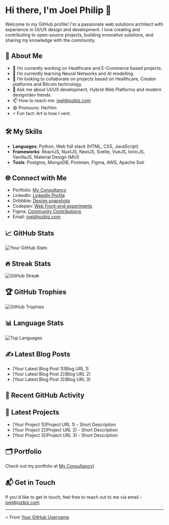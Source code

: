 # Hi there, I'm Joel Philip 👋

Welcome to my GitHub profile! I'm a passionate web solutions architect with experience in UI/UX design and development. I love creating and contributing to open-source projects, building innovative solutions, and sharing my knowledge with the community.

## 🚀 About Me

- 🔭 I’m currently working on Healthcare and E-Commerce based projects.
- 🌱 I’m currently learning Neural Networks and AI modelling.
- 👯 I’m looking to collaborate on projects based on Healthcare, Creator platforms and Bitcoin technology.
- 💬 Ask me about UI/UX development, Hybrid Web Platforms and modern design/dev trends.
- 📫 How to reach me: joel@jozbiz.com
- 😄 Pronouns: He/Him
- ⚡ Fun fact: Art is how I vent.

## 🛠️ My Skills

- **Languages**: Python, Web full stack (HTML, CSS, JavaScript)
- **Frameworks**: ReactJS, NuxtJS, NextJS, Svelte, VueJS, IonicJS, VanillaJS, Material Design (MUI)
- **Tools**: Postgres, MongoDB, Postman, Figma, AWS, Apache Solr

## 🌐 Connect with Me

- Portfolio: [My Consultancy](https://jozbiz.com/)
- LinkedIn: [LinkedIn Profile](https://in.linkedin.com/in/thejp)
- Dribbble: [Design snapshots](https://dribbble.com/jozbiz_jp) 
- Codepen: [Web Front-end experiments](https://codepen.io/jozbiz_jp)
- Figma: [Community Contributions](https://www.figma.com/@jozbiz_jp)
- Email: joel@jozbiz.com

## 📈 GitHub Stats

![Your GitHub Stats](https://github-readme-stats.vercel.app/api?username=jozbiz-jp&show_icons=true&theme=dark)

## 🔥 Streak Stats

![GitHub Streak](https://github-readme-streak-stats.herokuapp.com/?user=jozbiz-jp&theme=dark)

## 🏆 GitHub Trophies

![GitHub Trophies](https://github-profile-trophy.vercel.app/?username=jozbiz-jp&theme=dark)

## 📊 Language Stats

![Top Languages](https://github-readme-stats.vercel.app/api/top-langs/?username=jozbiz-jp&layout=compact&theme=dark)

## ✍️ Latest Blog Posts

<!-- BLOG-POST-LIST:START -->
- [Your Latest Blog Post 1](Blog URL 1)
- [Your Latest Blog Post 2](Blog URL 2)
- [Your Latest Blog Post 3](Blog URL 3)
<!-- BLOG-POST-LIST:END -->

## 🚀 Recent GitHub Activity

<!--START_SECTION:activity-->
<!--END_SECTION:activity-->

## 📰 Latest Projects

<!-- PROJECT-LIST:START -->
- [Your Project 1](Project URL 1) - Short Description
- [Your Project 2](Project URL 2) - Short Description
- [Your Project 3](Project URL 3) - Short Description
<!-- PROJECT-LIST:END -->

## 🗂️ Portfolio

Check out my portfolio at [My Consultancy](https://jozbiz.com/))

## 📬 Get in Touch

If you'd like to get in touch, feel free to reach out to me via email - joel@jozbiz.com

---

⭐️ From [Your GitHub Username](https://github.com/jozbiz-jp)
